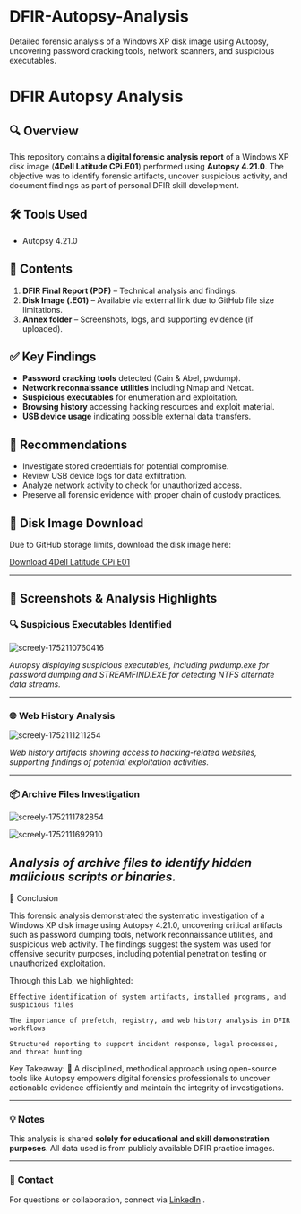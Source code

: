 # DFIR-Autopsy-Analysis
Detailed forensic analysis of a Windows XP disk image using Autopsy, uncovering password cracking tools, network scanners, and suspicious executables.

# DFIR Autopsy Analysis

## 🔍 Overview
This repository contains a **digital forensic analysis report** of a Windows XP disk image (**4Dell Latitude CPi.E01**) performed using **Autopsy 4.21.0**. The objective was to identify forensic artifacts, uncover suspicious activity, and document findings as part of personal DFIR skill development.

## 🛠️ Tools Used
- Autopsy 4.21.0

## 📂 Contents

1. **DFIR Final Report (PDF)** – Technical analysis and findings.
2. **Disk Image (.E01)** – Available via external link due to GitHub file size limitations.
3. **Annex folder** – Screenshots, logs, and supporting evidence (if uploaded).

## ✅ Key Findings

- **Password cracking tools** detected (Cain & Abel, pwdump).
- **Network reconnaissance utilities** including Nmap and Netcat.
- **Suspicious executables** for enumeration and exploitation.
- **Browsing history** accessing hacking resources and exploit material.
- **USB device usage** indicating possible external data transfers.

## 📌 Recommendations

- Investigate stored credentials for potential compromise.
- Review USB device logs for data exfiltration.
- Analyze network activity to check for unauthorized access.
- Preserve all forensic evidence with proper chain of custody practices.

## 🔗 Disk Image Download

Due to GitHub storage limits, download the disk image here:

[Download 4Dell Latitude CPi.E01](https://cfreds.nist.gov/all/NIST/HackingCase)

---
## 📸 Screenshots & Analysis Highlights

### 🔍 Suspicious Executables Identified

![screely-1752110760416](https://github.com/user-attachments/assets/28ed776a-41f7-4b9f-a960-0edb0f012604)

*Autopsy displaying suspicious executables, including pwdump.exe for password dumping and STREAMFIND.EXE for detecting NTFS alternate data streams.*

---

### 🌐 Web History Analysis


![screely-1752111211254](https://github.com/user-attachments/assets/d268f7a6-7802-41e4-896a-5ba429f39a17)

*Web history artifacts showing access to hacking-related websites, supporting findings of potential exploitation activities.*

---

### 📦 Archive Files Investigation

![screely-1752111782854](https://github.com/user-attachments/assets/8024b659-5811-4d58-a4a4-0cbf9012800e)


![screely-1752111692910](https://github.com/user-attachments/assets/4c062c8f-6513-46a0-a61f-0059ede18cbb)


*Analysis of archive files to identify hidden malicious scripts or binaries.*
---
🔷 Conclusion

This forensic analysis demonstrated the systematic investigation of a Windows XP disk image using Autopsy 4.21.0, uncovering critical artifacts such as password dumping tools, network reconnaissance utilities, and suspicious web activity. The findings suggest the system was used for offensive security purposes, including potential penetration testing or unauthorized exploitation.

Through this Lab, we highlighted:

    Effective identification of system artifacts, installed programs, and suspicious files

    The importance of prefetch, registry, and web history analysis in DFIR workflows

    Structured reporting to support incident response, legal processes, and threat hunting

Key Takeaway:
🔑 A disciplined, methodical approach using open-source tools like Autopsy empowers digital forensics professionals to uncover actionable evidence efficiently and maintain the integrity of investigations.

---
### 💡 **Notes**
This analysis is shared **solely for educational and skill demonstration purposes**. All data used is from publicly available DFIR practice images.

---

### 🔗 **Contact**
For questions or collaboration, connect via [LinkedIn](https://www.linkedin.com/in/nikhil-lobo-926179191/) .
